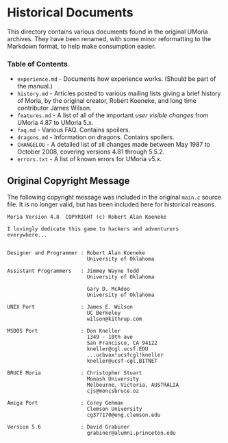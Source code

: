 # Historical Documents

This directory contains various documents found in the original UMoria
archives. They have been renamed, with some minor reformatting to the
Markdown format, to help make consumption easier.


### Table of Contents

* `experience.md` - Documents how experience works. (Should be part of the manual.)
* `history.md`    - Articles posted to various mailing lists giving a brief history of Moria, by the original creator, Robert Koeneke, and long time contributor James Wilson.
* `features.md`   - A list of all of the important _user visible changes_ from UMoria 4.87 to UMoria 5.x.
* `faq.md`        - Various FAQ. Contains spoilers.
* `dragons.md`    - Information on dragons. Contains spoilers.
* `CHANGELOG`     - A detailed list of all changes made between May 1987 to October 2008, covering versions 4.81 through 5.5.2.
* `errors.txt`    - A list of known errors for UMoria v5.x.


## Original Copyright Message

The following copyright message was included in the original `main.c` source
file. It is no longer valid, but has been included here for historical reasons.

```
Moria Version 4.8  COPYRIGHT (c) Robert Alan Koeneke

I lovingly dedicate this game to hackers and adventurers
everywhere...


Designer and Programmer : Robert Alan Koeneke
                          University of Oklahoma

Assistant Programmers   : Jimmey Wayne Todd
                          University of Oklahoma

                          Gary D. McAdoo
                          University of Oklahoma

UNIX Port               : James E. Wilson
                          UC Berkeley
                          wilson@kithrup.com

MSDOS Port              : Don Kneller
                          1349 - 10th ave
                          San Francisco, CA 94122
                          kneller@cgl.ucsf.EDU
                          ...ucbvax!ucsfcgl!kneller
                          kneller@ucsf-cgl.BITNET

BRUCE Moria             : Christopher Stuart
                          Monash University
                          Melbourne, Victoria, AUSTRALIA
                          cjs@moncsbruce.oz

Amiga Port              : Corey Gehman
                          Clemson University
                          cg377170@eng.clemson.edu

Version 5.6             : David Grabiner
                          grabiner@alumni.princeton.edu
```